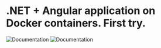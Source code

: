 # .NET + Angular application on Docker containers. First try.

![Documentation](https://img.shields.io/github/workflow/status/antonAce/dotnet-docker-first-app/.NET%20Core%20CI?label=.NET%20Core)
![Documentation](https://img.shields.io/github/workflow/status/antonAce/dotnet-docker-first-app/Angular%20CI?label=Angular)

